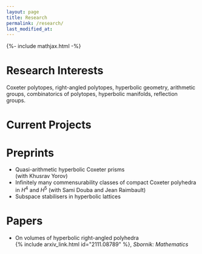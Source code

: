 ```yaml
---
layout: page
title: Research
permalink: /research/
last_modified_at: 
---
```

{%- include mathjax.html -%}

# Research Interests
Coxeter polytopes, right-angled polytopes, hyperbolic geometry, arithmetic groups, combinatorics of polytopes, hyperbolic manifolds, reflection groups.

# Current Projects


# Preprints

- Quasi-arithmetic hyperbolic Coxeter prisms\
  (with Khusrav Yorov)
- Infinitely many commensurability classes of compact Coxeter polyhedra in $H^4$ and $H^5$ 
  (with Sami Douba and Jean Raimbault)
- Subspace stabilisers in hyperbolic lattices  

# Papers

- On volumes of hyperbolic right-angled polyhedra\
  {% include arxiv_link.html id="2111.08789" %}, *Sbornik: Mathematics*

